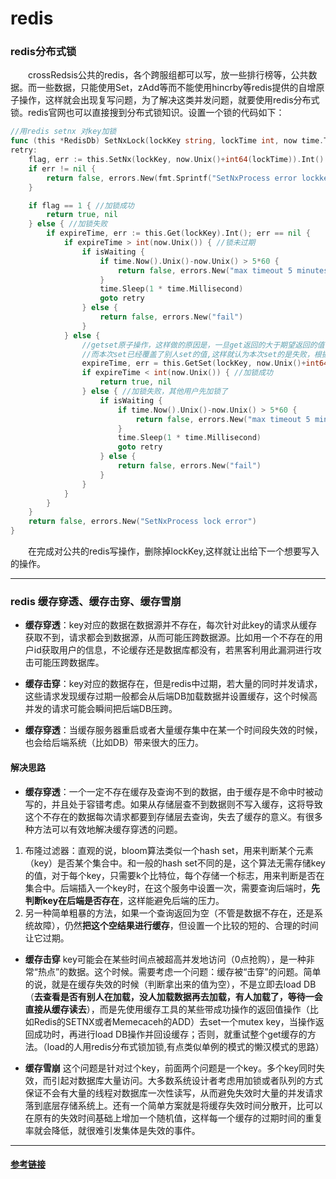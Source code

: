 # redis

### redis分布式锁
&emsp;&emsp;crossRedsis公共的redis，各个跨服组都可以写，放一些排行榜等，公共数据。而一些数据，只能使用Set，zAdd等而不能使用hincrby等redis提供的自增原子操作，这样就会出现复写问题，为了解决这类并发问题，就要使用redis分布式锁。redis官网也可以直接搜到分布式锁知识。设置一个锁的代码如下：
```go
//用redis setnx 对key加锁
func (this *RedisDb) SetNxLock(lockKey string, lockTime int, now time.Time, isWaiting bool) (bool, error) {
retry:
	flag, err := this.SetNx(lockKey, now.Unix()+int64(lockTime)).Int()
	if err != nil {
		return false, errors.New(fmt.Sprintf("SetNxProcess error lockkey:%s err:%s", lockKey, err.Error()))
	}

	if flag == 1 { //加锁成功
		return true, nil
	} else { //加锁失败
		if expireTime, err := this.Get(lockKey).Int(); err == nil {
			if expireTime > int(now.Unix()) { //锁未过期
				if isWaiting {
					if time.Now().Unix()-now.Unix() > 5*60 {
						return false, errors.New("max timeout 5 minutes triggered")
					}
					time.Sleep(1 * time.Millisecond)
					goto retry
				} else {
					return false, errors.New("fail")
				}
			} else {
                //getset原子操作，这样做的原因是，一旦get返回的大于期望返回的值，那么说明已经有别的地方执行了set，
                //而本次set已经覆盖了别人set的值,这样就认为本次set的是失败，根据要求继续等待，或者返回失败
				expireTime, err = this.GetSet(lockKey, now.Unix()+int64(lockTime)).Int()
				if expireTime < int(now.Unix()) { //加锁成功
					return true, nil
				} else { //加锁失败，其他用户先加锁了
					if isWaiting {
						if time.Now().Unix()-now.Unix() > 5*60 {
							return false, errors.New("max timeout 5 minutes triggered")
						}
						time.Sleep(1 * time.Millisecond)
						goto retry
					} else {
						return false, errors.New("fail")
					}
				}
			}
		}
	}
	return false, errors.New("SetNxProcess lock error")
}
```
&emsp;&emsp;在完成对公共的redis写操作，删除掉lockKey,这样就让出给下一个想要写入的操作。
***
### redis 缓存穿透、缓存击穿、缓存雪崩

* **缓存穿透**：key对应的数据在数据源并不存在，每次针对此key的请求从缓存获取不到，请求都会到数据源，从而可能压跨数据源。比如用一个不存在的用户id获取用户的信息，不论缓存还是数据库都没有，若黑客利用此漏洞进行攻击可能压跨数据库。

* **缓存击穿**：key对应的数据存在，但是redis中过期，若大量的同时并发请求，这些请求发现缓存过期一般都会从后端DB加载数据并设置缓存，这个时候高并发的请求可能会瞬间把后端DB压跨。

* **缓存穿透**：当缓存服务器重启或者大量缓存集中在某一个时间段失效的时候，也会给后端系统（比如DB）带来很大的压力。

#### 解决思路

* **缓存穿透**：一个一定不存在缓存及查询不到的数据，由于缓存是不命中时被动写的，并且处于容错考虑。如果从存储层查不到数据则不写入缓存，这将导致这个不存在的数据每次请求都要到存储层去查询，失去了缓存的意义。有很多种方法可以有效地解决缓存穿透的问题。

1. 布隆过滤器：直观的说，bloom算法类似一个hash set，用来判断某个元素（key）是否某个集合中。和一般的hash set不同的是，这个算法无需存储key的值，对于每个key，只需要k个比特位，每个存储一个标志，用来判断是否在集合中。后端插入一个key时，在这个服务中设置一次，需要查询后端时，**先判断key在后端是否存在**，这样能避免后端的压力。
2. 另一种简单粗暴的方法，如果一个查询返回为空（不管是数据不存在，还是系统故障），仍然**把这个空结果进行缓存**，但设置一个比较的短的、合理的时间让它过期。

* **缓存击穿** key可能会在某些时间点被超高并发地访问（0点抢购），是一种非常“热点”的数据。这个时候。需要考虑一个问题：缓存被“击穿”的问题。简单的说，就是在缓存失效的时候（判断拿出来的值为空），不是立即去load DB（**去查看是否有别人在加载，没人加载数据再去加载，有人加载了，等待一会直接从缓存读去**），而是先使用缓存工具的某些带成功操作的返回值操作（比如Redis的SETNX或者Memecaceh的ADD）去set一个mutex key，当操作返回成功时，再进行load DB操作并回设缓存；否则，就重试整个get缓存的方法。（load的人用redis分布式锁加锁,有点类似单例的模式的懒汉模式的思路）

* **缓存雪崩** 这个问题是针对过个key，前面两个问题是一个key。多个key同时失效，而引起对数据库大量访问。大多数系统设计者考虑用加锁或者队列的方式保证不会有大量的线程对数据库一次性读写，从而避免失效时大量的并发请求落到底层存储系统上。还有一个简单方案就是将缓存失效时间分散开，比可以在原有的失效时间基础上增加一个随机值，这样每一个缓存的过期时间的重复率就会降低，就很难引发集体是失效的事件。
***
#### [参考链接](https://www.cnblogs.com/xichji/p/11286443.html)
